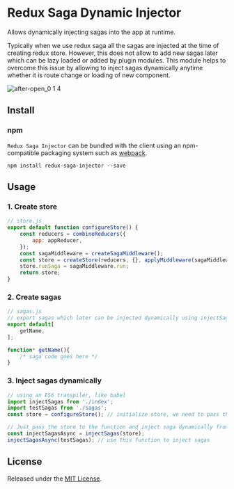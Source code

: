 # Redux Saga Dynamic Injector

Allows dynamically injecting sagas into the app at runtime.

Typically when we use redux saga all the sagas are injected at the time of creating redux store. However, this does not allow to add new sagas later which can be lazy loaded or added by plugin modules. This module helps to overcome this issue by allowing to inject sagas dynamically anytime whether it is route change or loading of new component.

![after-open_0 1 4](https://user-images.githubusercontent.com/9765739/28993706-dc317526-7971-11e7-9623-ae7b750c9e32.PNG)

## Install

### npm

`Redux Saga Injector` can be bundled with the client using an
npm-compatible packaging system such as [webpack](http://webpack.github.io/).

```
npm install redux-saga-injector --save
```

## Usage

### 1. Create store
```javascript
// store.js 
export default function configureStore() {
    const reducers = combineReducers({
        app: appReducer,
    });
    const sagaMiddleware = createSagaMiddleware();
    const store = createStore(reducers, {}, applyMiddleware(sagaMiddleware));
    store.runSaga = sagaMiddleware.run;
    return store;
}
```

### 2. Create sagas
```javascript
// sagas.js 
// export sagas which later can be injected dynamically using injectSagas function
export default[
    getName,
];

function* getName(){
    /* saga code goes here */
}
```

### 3. Inject sagas dynamically
```javascript
// using an ES6 transpiler, like babel
import injectSagas from './index';
import testSagas from './sagas';
const store = configureStore(); // initialize store, we need to pass this store to the injectSagas function

// Just pass the store to the function and inject saga dynamically from any part of the application
const injectSagasAsync = injectSagas(store);
injectSagasAsync(testSagas); // use this function to inject sagas
```

## License
Released under the [MIT License](http://www.opensource.org/licenses/MIT).
